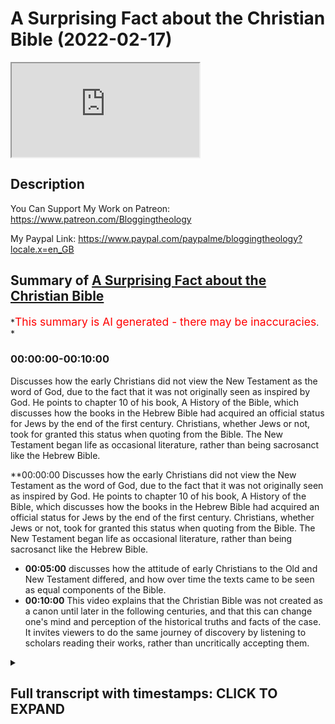 # A Surprising Fact about the Christian Bible (2022-02-17)

<iframe loading='lazy' allow='autoplay' src='https://www.youtube.com/embed/rQIgCtMcoEo'></iframe>

## Description

You Can Support My Work on Patreon:
<https://www.patreon.com/Bloggingtheology>

My Paypal Link:
<https://www.paypal.com/paypalme/bloggingtheology?locale.x=en_GB>

## Summary of [A Surprising Fact about the Christian Bible](https://www.youtube.com/watch?v=rQIgCtMcoEo)

*<span style="color:red; font-size:125%">This summary is AI generated - there may be inaccuracies</span>. *

### <a onclick="modifyYTiframeseektime('0')">00:00:00-00:10:00</a>

Discusses how the early Christians did not view the New Testament as the word of God, due to the fact that it was not originally seen as inspired by God. He points to chapter 10 of his book, A History of the Bible, which discusses how the books in the Hebrew Bible had acquired an official status for Jews by the end of the first century. Christians, whether Jews or not, took for granted this status when quoting from the Bible. The New Testament began life as occasional literature, rather than being sacrosanct like the Hebrew Bible.

**<a onclick="modifyYTiframeseektime('0')">00:00:00</a> Discusses how the early Christians did not view the New Testament as the word of God, due to the fact that it was not originally seen as inspired by God. He points to chapter 10 of his book, A History of the Bible, which discusses how the books in the Hebrew Bible had acquired an official status for Jews by the end of the first century. Christians, whether Jews or not, took for granted this status when quoting from the Bible. The New Testament began life as occasional literature, rather than being sacrosanct like the Hebrew Bible.

* **<a onclick="modifyYTiframeseektime('300')">00:05:00</a>** discusses how the attitude of early Christians to the Old and New Testament differed, and how over time the texts came to be seen as equal components of the Bible.
* **<a onclick="modifyYTiframeseektime('600')">00:10:00</a>** This video explains that the Christian Bible was not created as a canon until later in the following centuries, and that this can change one's mind and perception of the historical truths and facts of the case. It invites viewers to do the same journey of discovery by listening to scholars reading their works, rather than uncritically accepting them.

<details><summary><h2>Full transcript with timestamps: CLICK TO EXPAND</h2></summary>

<a onclick="modifyYTiframeseektime('2')">0:00:02</a> one of the very surprising things one  
<a onclick="modifyYTiframeseektime('4')">0:00:04</a> learns when one studies history and  
<a onclick="modifyYTiframeseektime('6')">0:00:06</a> reads the works of scholars  
<a onclick="modifyYTiframeseektime('9')">0:00:09</a> is that the new testament was not  
<a onclick="modifyYTiframeseektime('11')">0:00:11</a> originally seen by christians as  
<a onclick="modifyYTiframeseektime('15')">0:00:15</a> inspired by god or the word of god or on  
<a onclick="modifyYTiframeseektime('18')">0:00:18</a> an equal footing with the jewish  
<a onclick="modifyYTiframeseektime('20')">0:00:20</a> scriptures and this is quite remarkable  
<a onclick="modifyYTiframeseektime('23')">0:00:23</a> because today we have the holy bible the  
<a onclick="modifyYTiframeseektime('25')">0:00:25</a> christian bible with the old and the new  
<a onclick="modifyYTiframeseektime('27')">0:00:27</a> testament and these are seen as equal  
<a onclick="modifyYTiframeseektime('30')">0:00:30</a> and both authoritative word of god but  
<a onclick="modifyYTiframeseektime('33')">0:00:33</a> they weren't originally seen that way  
<a onclick="modifyYTiframeseektime('36')">0:00:36</a> now i want to discuss very briefly why  
<a onclick="modifyYTiframeseektime('38')">0:00:38</a> this might be the case i'm going to read  
<a onclick="modifyYTiframeseektime('39')">0:00:39</a> just a few uh paragraphs from this  
<a onclick="modifyYTiframeseektime('42')">0:00:42</a> excellent book a history of the bible  
<a onclick="modifyYTiframeseektime('44')">0:00:44</a> the book and its faiths  
<a onclick="modifyYTiframeseektime('47')">0:00:47</a> by john barton who had the privilege of  
<a onclick="modifyYTiframeseektime('50')">0:00:50</a> interviewing on this very channel who is  
<a onclick="modifyYTiframeseektime('52')">0:00:52</a> john barton well the back cover tells us  
<a onclick="modifyYTiframeseektime('55')">0:00:55</a> he's the professor of the interpretation  
<a onclick="modifyYTiframeseektime('57')">0:00:57</a> of holy scripture at the university of  
<a onclick="modifyYTiframeseektime('60')">0:01:00</a> oxford in other words he's a biblical  
<a onclick="modifyYTiframeseektime('62')">0:01:02</a> scholar and he has been a priest in the  
<a onclick="modifyYTiframeseektime('65')">0:01:05</a> church of england so he's a committed  
<a onclick="modifyYTiframeseektime('67')">0:01:07</a> christian uh but also one of the world's  
<a onclick="modifyYTiframeseektime('69')">0:01:09</a> leading biblical scholars and this book  
<a onclick="modifyYTiframeseektime('72')">0:01:12</a> was published just a couple of years ago  
<a onclick="modifyYTiframeseektime('73')">0:01:13</a> and i highly recommend it if you want a  
<a onclick="modifyYTiframeseektime('76')">0:01:16</a> really good thorough scholarly  
<a onclick="modifyYTiframeseektime('78')">0:01:18</a> understanding of the history and the  
<a onclick="modifyYTiframeseektime('80')">0:01:20</a> origins and the interpretation of the  
<a onclick="modifyYTiframeseektime('83')">0:01:23</a> bible  
<a onclick="modifyYTiframeseektime('84')">0:01:24</a> so in chapter 10 just just a few  
<a onclick="modifyYTiframeseektime('86')">0:01:26</a> paragraphs just to show  
<a onclick="modifyYTiframeseektime('88')">0:01:28</a> why  
<a onclick="modifyYTiframeseektime('88')">0:01:28</a> the early the early christians the early  
<a onclick="modifyYTiframeseektime('90')">0:01:30</a> church did not view the new testament as  
<a onclick="modifyYTiframeseektime('93')">0:01:33</a> the word of god remarkable because today  
<a onclick="modifyYTiframeseektime('95')">0:01:35</a> christians do so what happened when did  
<a onclick="modifyYTiframeseektime('98')">0:01:38</a> it happen  
<a onclick="modifyYTiframeseektime('99')">0:01:39</a> um what are the facts so john barton  
<a onclick="modifyYTiframeseektime('102')">0:01:42</a> will be our guide and he says  
<a onclick="modifyYTiframeseektime('104')">0:01:44</a> in chapter 10 headed christians and  
<a onclick="modifyYTiframeseektime('107')">0:01:47</a> their books  
<a onclick="modifyYTiframeseektime('109')">0:01:49</a> by the end of the first century ce at  
<a onclick="modifyYTiframeseektime('112')">0:01:52</a> the end of the first century a.d the  
<a onclick="modifyYTiframeseektime('114')">0:01:54</a> books now in the hebrew bible  
<a onclick="modifyYTiframeseektime('117')">0:01:57</a> the accumulated literature of ancient  
<a onclick="modifyYTiframeseektime('119')">0:01:59</a> israel had acquired an official status  
<a onclick="modifyYTiframeseektime('122')">0:02:02</a> for jews  
<a onclick="modifyYTiframeseektime('124')">0:02:04</a> which christians whether jews or  
<a onclick="modifyYTiframeseektime('126')">0:02:06</a> non-jews took for granted  
<a onclick="modifyYTiframeseektime('129')">0:02:09</a> when they are quoted in either christian  
<a onclick="modifyYTiframeseektime('132')">0:02:12</a> or jewish sources it is with formulas  
<a onclick="modifyYTiframeseektime('136')">0:02:16</a> such as it is written or as scripture  
<a onclick="modifyYTiframeseektime('140')">0:02:20</a> says there is a certain formality and  
<a onclick="modifyYTiframeseektime('144')">0:02:24</a> weight about these books  
<a onclick="modifyYTiframeseektime('146')">0:02:26</a> many of which even from the start claim  
<a onclick="modifyYTiframeseektime('150')">0:02:30</a> authority as a word from god  
<a onclick="modifyYTiframeseektime('154')">0:02:34</a> this is particularly clear for example  
<a onclick="modifyYTiframeseektime('156')">0:02:36</a> in deuteronomy it's one of the earlier  
<a onclick="modifyYTiframeseektime('158')">0:02:38</a> books of the bible and he quotes a few  
<a onclick="modifyYTiframeseektime('160')">0:02:40</a> lines from deuteronomy chapter 30 to  
<a onclick="modifyYTiframeseektime('162')">0:02:42</a> give you a flavor of how  
<a onclick="modifyYTiframeseektime('165')">0:02:45</a> this sounds  
<a onclick="modifyYTiframeseektime('166')">0:02:46</a> see i have set before you today life and  
<a onclick="modifyYTiframeseektime('170')">0:02:50</a> prosperity death and adversity if you  
<a onclick="modifyYTiframeseektime('173')">0:02:53</a> obey the commandments of the lord your  
<a onclick="modifyYTiframeseektime('175')">0:02:55</a> god that i am commanding you today  
<a onclick="modifyYTiframeseektime('177')">0:02:57</a> by loving the lord your god walking in  
<a onclick="modifyYTiframeseektime('180')">0:03:00</a> his ways observing his commandments  
<a onclick="modifyYTiframeseektime('183')">0:03:03</a> decrees and ordinances then you shall  
<a onclick="modifyYTiframeseektime('186')">0:03:06</a> live and become numerous and the lord  
<a onclick="modifyYTiframeseektime('188')">0:03:08</a> your god will bless you in the land you  
<a onclick="modifyYTiframeseektime('190')">0:03:10</a> are entering to possess  
<a onclick="modifyYTiframeseektime('193')">0:03:13</a> but if your heart turns away and you do  
<a onclick="modifyYTiframeseektime('196')">0:03:16</a> not hear but are led astray to bow down  
<a onclick="modifyYTiframeseektime('199')">0:03:19</a> to other gods and serve them  
<a onclick="modifyYTiframeseektime('202')">0:03:22</a> i declare to you today that you shall  
<a onclick="modifyYTiframeseektime('205')">0:03:25</a> perish  
<a onclick="modifyYTiframeseektime('206')">0:03:26</a> end quote deuteronomy 30  
<a onclick="modifyYTiframeseektime('208')">0:03:28</a> 15 onwards so you get a really strong  
<a onclick="modifyYTiframeseektime('212')">0:03:32</a> claim to be a word of god god himself is  
<a onclick="modifyYTiframeseektime('214')">0:03:34</a> speaking  
<a onclick="modifyYTiframeseektime('216')">0:03:36</a> uh this is formal you know this these  
<a onclick="modifyYTiframeseektime('218')">0:03:38</a> are the scriptures absolutely  
<a onclick="modifyYTiframeseektime('221')">0:03:41</a> john barton continues the possibility  
<a onclick="modifyYTiframeseektime('223')">0:03:43</a> that further books might still be added  
<a onclick="modifyYTiframeseektime('226')">0:03:46</a> to the collection was not yet fully  
<a onclick="modifyYTiframeseektime('228')">0:03:48</a> excluded  
<a onclick="modifyYTiframeseektime('229')">0:03:49</a> but there is no doubt about the status  
<a onclick="modifyYTiframeseektime('231')">0:03:51</a> of the books that have come down to us  
<a onclick="modifyYTiframeseektime('234')">0:03:54</a> as the hebrew bible so they're basically  
<a onclick="modifyYTiframeseektime('237')">0:03:57</a> a word of god they claim to be the word  
<a onclick="modifyYTiframeseektime('239')">0:03:59</a> of god very clearly spoke with that  
<a onclick="modifyYTiframeseektime('241')">0:04:01</a> authority  
<a onclick="modifyYTiframeseektime('242')">0:04:02</a> barton continues  
<a onclick="modifyYTiframeseektime('245')">0:04:05</a> the new testament on the other hand did  
<a onclick="modifyYTiframeseektime('248')">0:04:08</a> not  
<a onclick="modifyYTiframeseektime('249')">0:04:09</a> begin life as a collection of sacred  
<a onclick="modifyYTiframeseektime('252')">0:04:12</a> writings at all  
<a onclick="modifyYTiframeseektime('255')">0:04:15</a> but as occasional literature  
<a onclick="modifyYTiframeseektime('258')">0:04:18</a> highly important but not sacrosanct wow  
<a onclick="modifyYTiframeseektime('262')">0:04:22</a> i mean that's quite shocking when you  
<a onclick="modifyYTiframeseektime('263')">0:04:23</a> think about it what's occasional  
<a onclick="modifyYTiframeseektime('265')">0:04:25</a> literature well it's like a letter so  
<a onclick="modifyYTiframeseektime('267')">0:04:27</a> paul writes a letter to the corinthians  
<a onclick="modifyYTiframeseektime('269')">0:04:29</a> an actual letter so it's not god  
<a onclick="modifyYTiframeseektime('272')">0:04:32</a> speaking like in that amazing quote from  
<a onclick="modifyYTiframeseektime('274')">0:04:34</a> deuteronomy  
<a onclick="modifyYTiframeseektime('276')">0:04:36</a> each of paul's letters john barton says  
<a onclick="modifyYTiframeseektime('279')">0:04:39</a> is addressed to a specific situation in  
<a onclick="modifyYTiframeseektime('282')">0:04:42</a> one of the local churches  
<a onclick="modifyYTiframeseektime('285')">0:04:45</a> and though he no doubt intended his  
<a onclick="modifyYTiframeseektime('287')">0:04:47</a> letters to be kept and re-read they were  
<a onclick="modifyYTiframeseektime('290')">0:04:50</a> not holy in the way that the hebrew  
<a onclick="modifyYTiframeseektime('293')">0:04:53</a> scriptures unequivocally were now i'm  
<a onclick="modifyYTiframeseektime('296')">0:04:56</a> going to give an example here which john  
<a onclick="modifyYTiframeseektime('298')">0:04:58</a> barton doesn't give but just to really  
<a onclick="modifyYTiframeseektime('300')">0:05:00</a> drive that point home  
<a onclick="modifyYTiframeseektime('302')">0:05:02</a> i want to read from  
<a onclick="modifyYTiframeseektime('304')">0:05:04</a> paul's letter uh to the corinthians  
<a onclick="modifyYTiframeseektime('306')">0:05:06</a> called in our bibles i'm going to read  
<a onclick="modifyYTiframeseektime('308')">0:05:08</a> here from harpercollins study bible  
<a onclick="modifyYTiframeseektime('311')">0:05:11</a> uh what we now call first corinthians  
<a onclick="modifyYTiframeseektime('314')">0:05:14</a> chapter seven and it's just a verse and  
<a onclick="modifyYTiframeseektime('317')">0:05:17</a> he's talking in this letter about his  
<a onclick="modifyYTiframeseektime('319')">0:05:19</a> directions for marriage so it's very  
<a onclick="modifyYTiframeseektime('322')">0:05:22</a> much you know how to live as a good  
<a onclick="modifyYTiframeseektime('323')">0:05:23</a> christian in corinth  
<a onclick="modifyYTiframeseektime('325')">0:05:25</a> and then he says in verse 12 something  
<a onclick="modifyYTiframeseektime('327')">0:05:27</a> very interesting paul is writing this  
<a onclick="modifyYTiframeseektime('330')">0:05:30</a> to the rest i say i and not the lord  
<a onclick="modifyYTiframeseektime('334')">0:05:34</a> that if any believer has a wife who is  
<a onclick="modifyYTiframeseektime('336')">0:05:36</a> an unbeliever and that she can sense to  
<a onclick="modifyYTiframeseektime('339')">0:05:39</a> live with him he should not divorce her  
<a onclick="modifyYTiframeseektime('342')">0:05:42</a> so paul's giving instructions about how  
<a onclick="modifyYTiframeseektime('344')">0:05:44</a> to live  
<a onclick="modifyYTiframeseektime('345')">0:05:45</a> as a christian concerning marriage but  
<a onclick="modifyYTiframeseektime('348')">0:05:48</a> know what he says  
<a onclick="modifyYTiframeseektime('349')">0:05:49</a> to the rest i say i paul  
<a onclick="modifyYTiframeseektime('352')">0:05:52</a> i am not the lord  
<a onclick="modifyYTiframeseektime('354')">0:05:54</a> so his teaching is not from god this is  
<a onclick="modifyYTiframeseektime('357')">0:05:57</a> not revelation these are not  
<a onclick="modifyYTiframeseektime('358')">0:05:58</a> commandments ordinances and god he's  
<a onclick="modifyYTiframeseektime('361')">0:06:01</a> giving his view his opinion  
<a onclick="modifyYTiframeseektime('364')">0:06:04</a> he you know this is a church that he  
<a onclick="modifyYTiframeseektime('365')">0:06:05</a> founded in corinth how different from  
<a onclick="modifyYTiframeseektime('368')">0:06:08</a> the uh the jewish scriptures uh  
<a onclick="modifyYTiframeseektime('371')">0:06:11</a> particularly that deuteronomy passage i  
<a onclick="modifyYTiframeseektime('373')">0:06:13</a> declare to you and i speak and i declare  
<a onclick="modifyYTiframeseektime('377')">0:06:17</a> fascinating  
<a onclick="modifyYTiframeseektime('378')">0:06:18</a> so the gospels because what about the  
<a onclick="modifyYTiframeseektime('380')">0:06:20</a> gospels the gospels treated so solemnly  
<a onclick="modifyYTiframeseektime('384')">0:06:24</a> in later christian life and liturgy  
<a onclick="modifyYTiframeseektime('386')">0:06:26</a> because by the way if you go to um a  
<a onclick="modifyYTiframeseektime('388')">0:06:28</a> typical catholic service on a sunday and  
<a onclick="modifyYTiframeseektime('390')">0:06:30</a> i've seen this many times you'll often  
<a onclick="modifyYTiframeseektime('392')">0:06:32</a> see the scriptures the bible brought uh  
<a onclick="modifyYTiframeseektime('395')">0:06:35</a> held aloft particularly very high mass  
<a onclick="modifyYTiframeseektime('398')">0:06:38</a> the scriptures are carried forward to  
<a onclick="modifyYTiframeseektime('400')">0:06:40</a> the front maybe the priests would be  
<a onclick="modifyYTiframeseektime('402')">0:06:42</a> carrying them to the altar so they're  
<a onclick="modifyYTiframeseektime('404')">0:06:44</a> highly regarded uh and treated the great  
<a onclick="modifyYTiframeseektime('407')">0:06:47</a> solemnity in ritual and liturgy that's  
<a onclick="modifyYTiframeseektime('410')">0:06:50</a> today  
<a onclick="modifyYTiframeseektime('412')">0:06:52</a> but john barton says the gospels that's  
<a onclick="modifyYTiframeseektime('414')">0:06:54</a> matthew mark luke and john  
<a onclick="modifyYTiframeseektime('416')">0:06:56</a> treated so solemnly in later christian  
<a onclick="modifyYTiframeseektime('418')">0:06:58</a> life  
<a onclick="modifyYTiframeseektime('419')">0:06:59</a> are the distillation of traditions about  
<a onclick="modifyYTiframeseektime('423')">0:07:03</a> jesus  
<a onclick="modifyYTiframeseektime('424')">0:07:04</a> and as such  
<a onclick="modifyYTiframeseektime('426')">0:07:06</a> were also naturally highly regarded and  
<a onclick="modifyYTiframeseektime('429')">0:07:09</a> copied for subsequent generations but  
<a onclick="modifyYTiframeseektime('432')">0:07:12</a> they were not seen  
<a onclick="modifyYTiframeseektime('434')">0:07:14</a> by the first christians as verbally  
<a onclick="modifyYTiframeseektime('437')">0:07:17</a> exact  
<a onclick="modifyYTiframeseektime('438')">0:07:18</a> there was no tradition as there was in  
<a onclick="modifyYTiframeseektime('441')">0:07:21</a> judaism of precise copying of the text  
<a onclick="modifyYTiframeseektime('445')">0:07:25</a> with the consequence that the new  
<a onclick="modifyYTiframeseektime('448')">0:07:28</a> testament manuscripts vary greatly  
<a onclick="modifyYTiframeseektime('451')">0:07:31</a> and none is authoritative  
<a onclick="modifyYTiframeseektime('455')">0:07:35</a> so this tells us a lot the fact that  
<a onclick="modifyYTiframeseektime('457')">0:07:37</a> they were not seen by early christians  
<a onclick="modifyYTiframeseektime('459')">0:07:39</a> as verbally exact they weren't that  
<a onclick="modifyYTiframeseektime('461')">0:07:41</a> concerned with the precise wording it  
<a onclick="modifyYTiframeseektime('463')">0:07:43</a> was not like  
<a onclick="modifyYTiframeseektime('464')">0:07:44</a> how muslims view the quran or how jews  
<a onclick="modifyYTiframeseektime('468')">0:07:48</a> view the words of moses actual  
<a onclick="modifyYTiframeseektime('470')">0:07:50</a> revelation  
<a onclick="modifyYTiframeseektime('472')">0:07:52</a> so that meant consequently in the early  
<a onclick="modifyYTiframeseektime('475')">0:07:55</a> times  
<a onclick="modifyYTiframeseektime('476')">0:07:56</a> that there were many divergences and  
<a onclick="modifyYTiframeseektime('477')">0:07:57</a> differences between the texts  
<a onclick="modifyYTiframeseektime('479')">0:07:59</a> because they were not verbally carefully  
<a onclick="modifyYTiframeseektime('482')">0:08:02</a> copied  
<a onclick="modifyYTiframeseektime('483')">0:08:03</a> john barton continues yet eventually  
<a onclick="modifyYTiframeseektime('486')">0:08:06</a> what we call the new testament books did  
<a onclick="modifyYTiframeseektime('490')">0:08:10</a> become scripture in much the same sense  
<a onclick="modifyYTiframeseektime('492')">0:08:12</a> as the old testament that is after all  
<a onclick="modifyYTiframeseektime('496')">0:08:16</a> how most christians see them today  
<a onclick="modifyYTiframeseektime('500')">0:08:20</a> and in this chapter uh he goes on to  
<a onclick="modifyYTiframeseektime('502')">0:08:22</a> talk about when that happened  
<a onclick="modifyYTiframeseektime('504')">0:08:24</a> why that happened uh and the whole  
<a onclick="modifyYTiframeseektime('507')">0:08:27</a> historical process which i won't go into  
<a onclick="modifyYTiframeseektime('509')">0:08:29</a> now  
<a onclick="modifyYTiframeseektime('510')">0:08:30</a> and just to summarize he says thus the  
<a onclick="modifyYTiframeseektime('512')">0:08:32</a> attitude of early christians to what we  
<a onclick="modifyYTiframeseektime('515')">0:08:35</a> call the old and new testaments was in  
<a onclick="modifyYTiframeseektime('518')">0:08:38</a> the beginning radically different  
<a onclick="modifyYTiframeseektime('521')">0:08:41</a> and only over time did the collections  
<a onclick="modifyYTiframeseektime('524')">0:08:44</a> even out and come to be seen as two  
<a onclick="modifyYTiframeseektime('527')">0:08:47</a> components on an equal level  
<a onclick="modifyYTiframeseektime('530')">0:08:50</a> of a holy bible  
<a onclick="modifyYTiframeseektime('533')">0:08:53</a> isn't that interesting  
<a onclick="modifyYTiframeseektime('535')">0:08:55</a> and he compares again you compare it  
<a onclick="modifyYTiframeseektime('536')">0:08:56</a> with judaism and islam right from the  
<a onclick="modifyYTiframeseektime('538')">0:08:58</a> beginning as soon as the words came out  
<a onclick="modifyYTiframeseektime('540')">0:09:00</a> uh were given to the prophet muhammad  
<a onclick="modifyYTiframeseektime('543')">0:09:03</a> upon bihis they were understood to be  
<a onclick="modifyYTiframeseektime('545')">0:09:05</a> revelation and were treasured as such  
<a onclick="modifyYTiframeseektime('547')">0:09:07</a> and memorized and eventually written  
<a onclick="modifyYTiframeseektime('549')">0:09:09</a> down as scripture right from the very  
<a onclick="modifyYTiframeseektime('552')">0:09:12</a> very beginning and the same in the  
<a onclick="modifyYTiframeseektime('553')">0:09:13</a> jewish scriptures the particularly the  
<a onclick="modifyYTiframeseektime('555')">0:09:15</a> pentateuch and the torah is the scene as  
<a onclick="modifyYTiframeseektime('558')">0:09:18</a> the word of god but the early christian  
<a onclick="modifyYTiframeseektime('561')">0:09:21</a> writings were not  
<a onclick="modifyYTiframeseektime('563')">0:09:23</a> uh they were not seen as inspired yes  
<a onclick="modifyYTiframeseektime('565')">0:09:25</a> they contain extremely important  
<a onclick="modifyYTiframeseektime('567')">0:09:27</a> material and yes it must be preserved  
<a onclick="modifyYTiframeseektime('570')">0:09:30</a> but it wasn't on the same level at that  
<a onclick="modifyYTiframeseektime('572')">0:09:32</a> time as the jewish scriptures only much  
<a onclick="modifyYTiframeseektime('575')">0:09:35</a> later in later centuries  
<a onclick="modifyYTiframeseektime('578')">0:09:38</a> did the two come together to form what  
<a onclick="modifyYTiframeseektime('580')">0:09:40</a> we call today a holy bible and the irony  
<a onclick="modifyYTiframeseektime('583')">0:09:43</a> here is that when very conservative  
<a onclick="modifyYTiframeseektime('585')">0:09:45</a> christians or fundamentalist christians  
<a onclick="modifyYTiframeseektime('587')">0:09:47</a> particularly talk about well let's go  
<a onclick="modifyYTiframeseektime('588')">0:09:48</a> back to the beliefs of the first  
<a onclick="modifyYTiframeseektime('590')">0:09:50</a> christians let's purify our faith and  
<a onclick="modifyYTiframeseektime('592')">0:09:52</a> reform it and go back to the beliefs of  
<a onclick="modifyYTiframeseektime('594')">0:09:54</a> the early christians if they did that  
<a onclick="modifyYTiframeseektime('598')">0:09:58</a> they would stop believing that the new  
<a onclick="modifyYTiframeseektime('599')">0:09:59</a> testament was the word of god because  
<a onclick="modifyYTiframeseektime('602')">0:10:02</a> the early christians didn't believe that  
<a onclick="modifyYTiframeseektime('605')">0:10:05</a> there's a huge irony and of course in  
<a onclick="modifyYTiframeseektime('607')">0:10:07</a> the for the early christians there was  
<a onclick="modifyYTiframeseektime('608')">0:10:08</a> no new testament anyway and no one in  
<a onclick="modifyYTiframeseektime('610')">0:10:10</a> the first century had the new testament  
<a onclick="modifyYTiframeseektime('612')">0:10:12</a> it hadn't been put together as a canon  
<a onclick="modifyYTiframeseektime('615')">0:10:15</a> and that came  
<a onclick="modifyYTiframeseektime('616')">0:10:16</a> much later in the following centuries  
<a onclick="modifyYTiframeseektime('619')">0:10:19</a> so  
<a onclick="modifyYTiframeseektime('620')">0:10:20</a> the whole point of this very brief video  
<a onclick="modifyYTiframeseektime('621')">0:10:21</a> is just to show you that  
<a onclick="modifyYTiframeseektime('623')">0:10:23</a> learning uh the truths about one's faith  
<a onclick="modifyYTiframeseektime('627')">0:10:27</a> as a christian or a jew or muslim can  
<a onclick="modifyYTiframeseektime('629')">0:10:29</a> actually change  
<a onclick="modifyYTiframeseektime('631')">0:10:31</a> one's mind and change one's perceptions  
<a onclick="modifyYTiframeseektime('634')">0:10:34</a> of the historical truths and facts of  
<a onclick="modifyYTiframeseektime('636')">0:10:36</a> the case i certainly found that to be  
<a onclick="modifyYTiframeseektime('638')">0:10:38</a> true for myself  
<a onclick="modifyYTiframeseektime('639')">0:10:39</a> and i invite you to go on the same  
<a onclick="modifyYTiframeseektime('642')">0:10:42</a> journey of discovery by listening to  
<a onclick="modifyYTiframeseektime('644')">0:10:44</a> scholars reading their works  
<a onclick="modifyYTiframeseektime('646')">0:10:46</a> not uncritically accepting it but  
<a onclick="modifyYTiframeseektime('648')">0:10:48</a> nevertheless attending to what they have  
<a onclick="modifyYTiframeseektime('649')">0:10:49</a> discovered what they have uncovered for  
<a onclick="modifyYTiframeseektime('652')">0:10:52</a> us  
<a onclick="modifyYTiframeseektime('653')">0:10:53</a> and that can change our world view and  
<a onclick="modifyYTiframeseektime('655')">0:10:55</a> that's and that can be for the better  
<a onclick="modifyYTiframeseektime('657')">0:10:57</a> anyway till next time  

</details>
